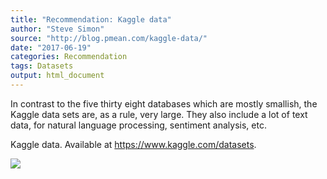 ```yaml
---
title: "Recommendation: Kaggle data"
author: "Steve Simon"
source: "http://blog.pmean.com/kaggle-data/"
date: "2017-06-19"
categories: Recommendation
tags: Datasets
output: html_document
---
```


In contrast to the five thirty eight databases which are mostly
smallish, the Kaggle data sets are, as a rule, very large. They also
include a lot of text data, for natural language processing, sentiment
analysis, etc.

<!---More--->

Kaggle data. Available at <https://www.kaggle.com/datasets>.

![](http://www.pmean.com/images/images/17/kaggle-data01.png)




